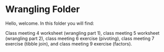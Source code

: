 # Wrangling Folder 

Hello, welcome. 
In this folder you will find: 

Class meeting 4 worksheet (wrangling part 1), class meeting 5 worksheet (wrangling part 2), class meeting 6 exercise (pivoting), class meeting 7 exercise (tibble join), and class meeting 9 exercise (factors).
